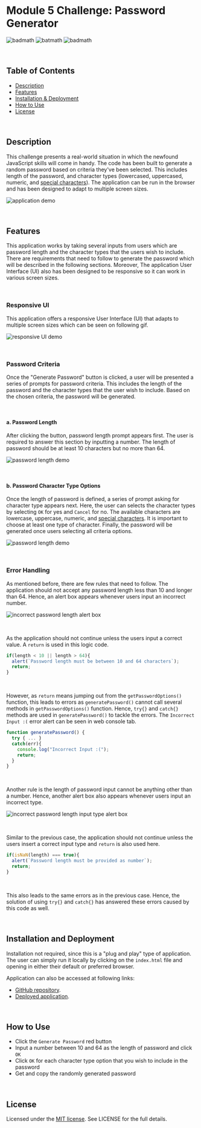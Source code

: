 # Module 5 Challenge: Password Generator

![badmath](https://img.shields.io/github/issues/YueHuaHua/module-05-challenge) ![batmath](https://img.shields.io/github/issues-pr-closed/yueHuaHua/Module-05-challenge) ![badmath](https://img.shields.io/github/license/YueHuaHua/module-05-challenge)

</br>

## Table of Contents
* [Description](#description)
* [Features](#features)
* [Installation & Deployment](#installation-and-deployment)
* [How to Use](#how-to-use)
* [License](#license)

</br>

## Description

This challenge presents a real-world situation in which the newfound JavaScript skills will come in handy. The code has been built to generate a random password based on criteria they've been selected. This includes length of the password, and character types (lowercased, uppercased, numeric, and [special characters](https://www.owasp.org/index.php/Password_special_characters)). The application can be run in the browser and has been designed to adapt to multiple screen sizes.

![application demo](./assets/img/readme-01-application-demo.gif)

</br>

## Features

This application works by taking several inputs from users which are password length and the character types that the users wish to include. There are requirements that need to follow to generate the password which will be described in the following sections. Moreover, The application User Interface (UI) also has been designed to be responsive so it can work in various screen sizes.

</br>

### Responsive UI
This application offers a responsive User Interface (UI) that adapts to multiple screen sizes which can be seen on following gif.

![responsive UI demo](./assets/img/readme-02-responsive-demo.gif)

</br>

### Password Criteria
Once the "Generate Password" button is clicked, a user will be presented a series of prompts for password criteria. This includes the length of the password and the character types that the user wish to include. Based on the chosen criteria, the password will be generated.

</br>

#### a. Password Length
After clicking the button, password length prompt appears first. The user is required to answer this section by inputting a number. The length of password should be at least 10 characters but no more than 64. 

![password length demo](./assets/img/readme-03-length-criteria.gif)

</br>

#### b. Password Character Type Options
Once the length of password is defined, a series of prompt asking for character type appears next. Here, the user can selects the character types by selecting `OK` for yes and `Cancel` for no. The available characters are lowercase, uppercase, numeric, and [special characters](https://www.owasp.org/index.php/Password_special_characters). It is important to choose at least one type of character. Finally, the password will be generated once users selecting all criteria options.

![password length demo](./assets/img/readme-04-character-criteria.gif)

</br>

### Error Handling
As mentioned before, there are few rules that need to follow. The application should not accept any password length less than 10 and longer than 64. Hence, an alert box appears whenever users input an incorrect number.

![incorrect password length alert box](./assets/img/readme-05-length-alert-box-01.JPG)

</br>

As the application should not continue unless the users input a correct value. A `return` is used in this logic code.
  ```javascript
  if(length < 10 || length > 64){
    alert(`Password length must be between 10 and 64 characters`);
    return;
  }
  ```

</br>

However, as  `return` means jumping out from the `getPasswordOptions()` function, this leads to errors as `generatePassword()` cannot call several methods in `getPasswordOptions()` function. Hence, `try{}` and `catch{}` methods are used in `generatePassword()` to tackle the errors. The `Incorrect Input :(` error alert can be seen in web console tab.

  ```javascript
  function generatePassword() {
    try { ... }
    catch(err){
      console.log("Incorrect Input :(");
      return;
    }
  }
  ```

  </br>

Another rule is the length of password input cannot be anything other than a number. Hence, another alert box also appears whenever users input an incorrect type.

![incorrect password length input type alert box](./assets/img/readme-06-length-alert-box-02.JPG)

</br>

Similar to the previous case, the application should not continue unless the users insert a correct input type and `return` is also used here.

  ```javascript
  if(isNaN(length) === true){
    alert(`Password length must be provided as number`);
    return;
  }
  ```

</br>

This also leads to the same errors as in the previous case. Hence, the solution of using `try{}` and `catch{}` has answered these errors caused by this code as well.

</br>

## Installation and Deployment

Installation not required, since this is a "plug and play" type of application. The user can simply run it locally by clicking on the `index.html` file and opening in either their default or preferred browser.

Application can also be accessed at following links:
* [GitHub repository](https://github.com/YueHuaHua/module-05-challenge).
* [Deployed application](https://yuehuahua.github.io/module-05-challenge/).

</br>

## How to Use 

* Click the `Generate Password` red button
* Input a number between 10 and 64 as the length of password and click `OK`
* Click `OK` for each character type option that you wish to include in the password
* Get and copy the randomly generated password

</br>

## License

Licensed under the [MIT license](https://github.com/git/git-scm.com/blob/main/MIT-LICENSE.txt). See LICENSE for the full details.
